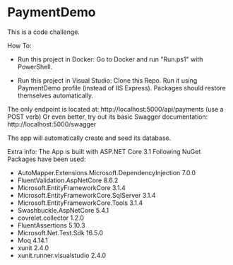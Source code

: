 # PaymentDemo
 This is a code challenge.

How To:

- Run this project in Docker:
Go to Docker and run "Run.ps1" with PowerShell.

- Run this project in Visual Studio:
Clone this Repo. Run it using PaymentDemo profile (instead of IIS Express).
Packages should restore themselves automatically.

The only endpoint is located at: http://localhost:5000/api/payments (use a POST verb)
Or even better, try out its basic Swagger documentation: http://localhost:5000/swagger

The app will automatically create and seed its database.

Extra info:
The App is built with ASP.NET Core 3.1
Following NuGet Packages have been used:
- AutoMapper.Extensions.Microsoft.DependencyInjection 7.0.0
- FluentValidation.AspNetCore 8.6.2
- Microsoft.EntityFrameworkCore 3.1.4
- Microsoft.EntityFrameworkCore.SqlServer 3.1.4
- Microsoft.EntityFrameworkCore.Tools 3.1.4
- Swashbuckle.AspNetCore 5.4.1
- covrelet.collector 1.2.0
- FluentAssertions 5.10.3
- Microsoft.Net.Test.Sdk 16.5.0
- Moq 4.14.1
- xunit 2.4.0
- xunit.runner.visualstudio 2.4.0

